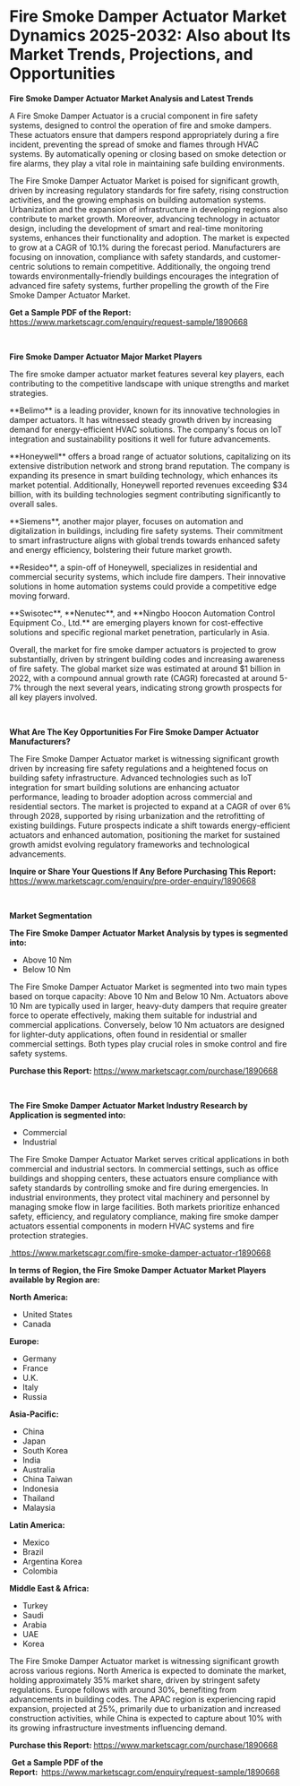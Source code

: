 <p><h1>Fire Smoke Damper Actuator Market Dynamics 2025-2032: Also about Its Market Trends, Projections, and Opportunities</h1></p><p><strong>Fire Smoke Damper Actuator Market Analysis and Latest Trends</strong></p>
<p><p>A Fire Smoke Damper Actuator is a crucial component in fire safety systems, designed to control the operation of fire and smoke dampers. These actuators ensure that dampers respond appropriately during a fire incident, preventing the spread of smoke and flames through HVAC systems. By automatically opening or closing based on smoke detection or fire alarms, they play a vital role in maintaining safe building environments.</p><p>The Fire Smoke Damper Actuator Market is poised for significant growth, driven by increasing regulatory standards for fire safety, rising construction activities, and the growing emphasis on building automation systems. Urbanization and the expansion of infrastructure in developing regions also contribute to market growth. Moreover, advancing technology in actuator design, including the development of smart and real-time monitoring systems, enhances their functionality and adoption. The market is expected to grow at a CAGR of 10.1% during the forecast period. Manufacturers are focusing on innovation, compliance with safety standards, and customer-centric solutions to remain competitive. Additionally, the ongoing trend towards environmentally-friendly buildings encourages the integration of advanced fire safety systems, further propelling the growth of the Fire Smoke Damper Actuator Market.</p></p>
<p><strong>Get a Sample PDF of the Report:&nbsp;</strong> <a href="https://www.marketscagr.com/enquiry/request-sample/1890668?utm_campaign=1944&utm_medium=2&utm_source=Github&utm_content=ia&utm_term=12042025&utm_id=fire-smoke-damper-actuator">https://www.marketscagr.com/enquiry/request-sample/1890668</a></p>
<p>&nbsp;</p>
<p><strong>Fire Smoke Damper Actuator Major Market Players</strong></p>
<p><p>The fire smoke damper actuator market features several key players, each contributing to the competitive landscape with unique strengths and market strategies. </p><p>**Belimo** is a leading provider, known for its innovative technologies in damper actuators. It has witnessed steady growth driven by increasing demand for energy-efficient HVAC solutions. The company's focus on IoT integration and sustainability positions it well for future advancements.</p><p>**Honeywell** offers a broad range of actuator solutions, capitalizing on its extensive distribution network and strong brand reputation. The company is expanding its presence in smart building technology, which enhances its market potential. Additionally, Honeywell reported revenues exceeding $34 billion, with its building technologies segment contributing significantly to overall sales.</p><p>**Siemens**, another major player, focuses on automation and digitalization in buildings, including fire safety systems. Their commitment to smart infrastructure aligns with global trends towards enhanced safety and energy efficiency, bolstering their future market growth.</p><p>**Resideo**, a spin-off of Honeywell, specializes in residential and commercial security systems, which include fire dampers. Their innovative solutions in home automation systems could provide a competitive edge moving forward.</p><p>**Swisotec**, **Nenutec**, and **Ningbo Hoocon Automation Control Equipment Co., Ltd.** are emerging players known for cost-effective solutions and specific regional market penetration, particularly in Asia.</p><p>Overall, the market for fire smoke damper actuators is projected to grow substantially, driven by stringent building codes and increasing awareness of fire safety. The global market size was estimated at around $1 billion in 2022, with a compound annual growth rate (CAGR) forecasted at around 5-7% through the next several years, indicating strong growth prospects for all key players involved.</p></p>
<p>&nbsp;</p>
<p><strong>What Are The Key Opportunities For Fire Smoke Damper Actuator Manufacturers?</strong></p>
<p><p>The Fire Smoke Damper Actuator market is witnessing significant growth driven by increasing fire safety regulations and a heightened focus on building safety infrastructure. Advanced technologies such as IoT integration for smart building solutions are enhancing actuator performance, leading to broader adoption across commercial and residential sectors. The market is projected to expand at a CAGR of over 6% through 2028, supported by rising urbanization and the retrofitting of existing buildings. Future prospects indicate a shift towards energy-efficient actuators and enhanced automation, positioning the market for sustained growth amidst evolving regulatory frameworks and technological advancements.</p></p>
<p><strong>Inquire or Share Your Questions If Any Before Purchasing This Report:</strong> <a href="https://www.marketscagr.com/enquiry/pre-order-enquiry/1890668?utm_campaign=1944&utm_medium=2&utm_source=Github&utm_content=ia&utm_term=12042025&utm_id=fire-smoke-damper-actuator">https://www.marketscagr.com/enquiry/pre-order-enquiry/1890668</a></p>
<p>&nbsp;</p>
<p><strong>Market Segmentation</strong></p>
<p><strong>The Fire Smoke Damper Actuator Market Analysis by types is segmented into:</strong></p>
<p><ul><li>Above 10 Nm</li><li>Below 10 Nm</li></ul></p>
<p><p>The Fire Smoke Damper Actuator Market is segmented into two main types based on torque capacity: Above 10 Nm and Below 10 Nm. Actuators above 10 Nm are typically used in larger, heavy-duty dampers that require greater force to operate effectively, making them suitable for industrial and commercial applications. Conversely, below 10 Nm actuators are designed for lighter-duty applications, often found in residential or smaller commercial settings. Both types play crucial roles in smoke control and fire safety systems.</p></p>
<p><strong>Purchase this Report:&nbsp;</strong><a href="https://www.marketscagr.com/purchase/1890668?utm_campaign=1944&utm_medium=2&utm_source=Github&utm_content=ia&utm_term=12042025&utm_id=fire-smoke-damper-actuator">https://www.marketscagr.com/purchase/1890668</a></p>
<p>&nbsp;</p>
<p><strong>The Fire Smoke Damper Actuator Market Industry Research by Application is segmented into:</strong></p>
<p><ul><li>Commercial</li><li>Industrial</li></ul></p>
<p><p>The Fire Smoke Damper Actuator Market serves critical applications in both commercial and industrial sectors. In commercial settings, such as office buildings and shopping centers, these actuators ensure compliance with safety standards by controlling smoke and fire during emergencies. In industrial environments, they protect vital machinery and personnel by managing smoke flow in large facilities. Both markets prioritize enhanced safety, efficiency, and regulatory compliance, making fire smoke damper actuators essential components in modern HVAC systems and fire protection strategies.</p></p>
<p><a href="https://www.marketscagr.com/fire-smoke-damper-actuator-r1890668?utm_campaign=1944&utm_medium=2&utm_source=Github&utm_content=ia&utm_term=12042025&utm_id=fire-smoke-damper-actuator">&nbsp;https://www.marketscagr.com/fire-smoke-damper-actuator-r1890668</a></p>
<p><strong>In terms of Region, the Fire Smoke Damper Actuator Market Players available by Region are:</strong></p>
<p>
    <p> <strong> North America: </strong>
        <ul>
            <li>United States</li>
            <li>Canada</li>
        </ul>
        </p> 
    <p> <strong> Europe: </strong>
        <ul>
            <li>Germany</li>
            <li>France</li>
            <li>U.K.</li>
            <li>Italy</li>
            <li>Russia</li>
        </ul>
        </p> 
    <p> <strong> Asia-Pacific: </strong>
        <ul>
            <li>China</li>
            <li>Japan</li>
            <li>South Korea</li>
            <li>India</li>
            <li>Australia</li>
            <li>China Taiwan</li>
            <li>Indonesia</li>
            <li>Thailand</li>
            <li>Malaysia</li>
        </ul>
        </p> 
    <p> <strong> Latin America: </strong>
        <ul>
            <li>Mexico</li>
            <li>Brazil</li>
            <li>Argentina Korea</li>
            <li>Colombia</li>
        </ul>
        </p> 
    <p> <strong> Middle East & Africa: </strong>
        <ul>
            <li>Turkey</li>
            <li>Saudi</li>
            <li>Arabia</li>
            <li>UAE</li>
            <li>Korea</li>
        </ul>
    </p>
    </p>
<p><p>The Fire Smoke Damper Actuator market is witnessing significant growth across various regions. North America is expected to dominate the market, holding approximately 35% market share, driven by stringent safety regulations. Europe follows with around 30%, benefiting from advancements in building codes. The APAC region is experiencing rapid expansion, projected at 25%, primarily due to urbanization and increased construction activities, while China is expected to capture about 10% with its growing infrastructure investments influencing demand.</p></p>
<p><strong>Purchase this Report: </strong><a href="https://www.marketscagr.com/purchase/1890668?utm_campaign=1944&utm_medium=2&utm_source=Github&utm_content=ia&utm_term=12042025&utm_id=fire-smoke-damper-actuator">https://www.marketscagr.com/purchase/1890668</a></p>
<p>&nbsp;<strong>Get a Sample PDF of the Report:&nbsp;&nbsp;</strong><a href="https://www.marketscagr.com/enquiry/request-sample/1890668?utm_campaign=1944&utm_medium=2&utm_source=Github&utm_content=ia&utm_term=12042025&utm_id=fire-smoke-damper-actuator">https://www.marketscagr.com/enquiry/request-sample/1890668</a></p>
<p><strong></strong></p>
<p><p></p><p></p><p></p></p>